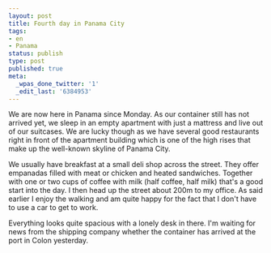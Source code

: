 ```yaml
---
layout: post
title: Fourth day in Panama City
tags:
- en
- Panama
status: publish
type: post
published: true
meta:
  _wpas_done_twitter: '1'
  _edit_last: '6384953'
---
```

<p>We are now here in Panama since Monday. As our container still has not arrived yet, we sleep in an empty apartment with just a mattress and live out of our suitcases. We are lucky though as we have several good restaurants right in front of the apartment building which is one of the high rises that make up the well-known skyline of Panama City. </p>

<p>We usually have breakfast at a small deli shop across the street. They offer empanadas filled with meat or chicken and heated sandwiches. Together with one or two cups of coffee with milk (half coffee, half milk) that's a good start into the day. I then head up the street about 200m to my office. As said earlier I enjoy the walking and am quite happy for the fact that I don't have to use a car to get to work.</p>

<p>Everything looks quite spacious with a lonely desk in there. I'm waiting for news from the shipping company whether the container has arrived at the port in Colon yesterday.</p>
